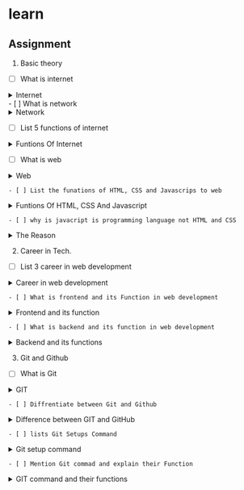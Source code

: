 # learn

## Assignment

1. Basic theory

- [ ] What is internet

<details>
    <summary>Internet</summary>
    <div>
      <div>
      Internet is a place that connects computers around the world
      </div>
    </div>
</details>
- [ ] What is network


<details>
    <summary>Network</summary>
    <div>
      <div>
      Network is the collection of computers connected to share resources
      </div>
    </div>
</details>

  - [ ] List 5 functions of internet

<details>
    <summary>Funtions Of Internet</summary>
    <div>
      <div>
      1. Intranetwork (local connection)
      2. Communication
      3. Share information
      4. Entertainment
      5. commerce/business
      </div>
    </div>
</details>

- [ ] What is web

<details>
    <summary>Web</summary>
    <div>
      <div>
      Web is a place where webpages interconnected for user accessible via the internet
      </div>
    </div>
</details>

    - [ ] List the funations of HTML, CSS and Javascrips to web 

<details>
    <summary> Funtions Of HTML, CSS And Javascript</summary>
    <div>
      <div>
      HTML- To present or create pages and format document on the web


      Css- For stylish and decoration of HTML texts


      Javascript- Used as programming language 
      </div>
    </div>
</details>

    - [ ] why is javacript is programming language not HTML and CSS

<details>
    <summary> The Reason </summary>
    <div>
      <div>
      It is because Javascript has logic while CSS  and HTML have no logic
      </div>
    </div>
</details>


2. Career in Tech.

- [ ] List 3 career in web development

<details>
    <summary> Career in web development</summary>
    <div>
      <div>
      1- APP. Developer

      2- Web Developer 

      3- Game Developer 
      </div>
    </div>
</details>

    - [ ] What is frontend and its Function in web development

  <details>
    
  <summary> Frontend and its function </summary>
    <div>
      <div>
      Frotend is the physical appearance or GUI of a website

      Functions are- 1. To beautify the website 2- To attract audience 
  </div>
    </div>
</details>

    - [ ] What is backend and its function in web development

<details>
    <summary> Backend and its functions</summary>
    <div>
      <div>
      Backend is the program code that cannot be accessed by the user

      Functios are- 1. To make the website performs 2- Backend and Logic 
      </div>
    </div>
</details>


3. Git and Github

- [ ] What is Git 

<details>
    <summary> GIT </summary>
    <div>
      <div>
      GIT is a tool or software used for tracking version control
      </div>
    </div>
</details>


    - [ ] Diffrentiate between Git and Github

<details>
    <summary> Difference between GIT and GitHub</summary>
    <div>
      <div>
       Git is used to track version document and who did what while GitHub is a website used for storing Git files
      </div>
    </div>
</details>


    - [ ] lists Git Setups Command

<details>
    <summary> Git setup command </summary>
    <div>
      <div>
      1- Github 2- README.MD 
      </div>
    </div>
</details>


    - [ ] Mention Git commad and explain their Function 

<details>
    <summary> GIT command and their functions</summary>
    <div>
      <div>
      Git commands are: LS for list and mkdir for creating
      </div>
    </div>
</details>


